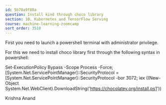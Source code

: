 ```yaml
---
id: 5b78a9f80a
question: Install kind through choco library
section: 10. Kubernetes and TensorFlow Serving
course: machine-learning-zoomcamp
sort_order: 3510
---
```


First you need to launch a powershell terminal with administrator privilege.

For this we need to install choco library first through the following syntax in powershell:

Set-ExecutionPolicy Bypass -Scope Process -Force; [System.Net.ServicePointManager]::SecurityProtocol = [System.Net.ServicePointManager]::SecurityProtocol -bor 3072; iex ((New-Object System.Net.WebClient).DownloadString('https://chocolatey.org/install.ps1'))

Krishna Anand

